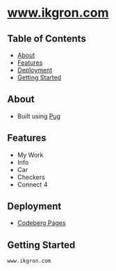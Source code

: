# www.ikgron.com


## Table of Contents
- [About](#about)
- [Features](#features)
- [Deployment](#deployment)
- [Getting Started](#getting-started)


## About

- Built using [Pug](https://pugjs.org/api/getting-started.html)

## Features

- My Work
- Info
- Car
- Checkers
- Connect 4

## Deployment

- [Codeberg Pages](https://docs.codeberg.org/codeberg-pages/)

## Getting Started


```bash
www.ikgron.com
